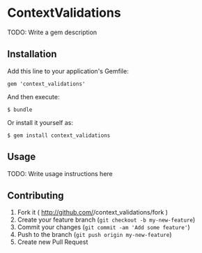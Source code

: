 # ContextValidations

TODO: Write a gem description

## Installation

Add this line to your application's Gemfile:

    gem 'context_validations'

And then execute:

    $ bundle

Or install it yourself as:

    $ gem install context_validations

## Usage

TODO: Write usage instructions here

## Contributing

1. Fork it ( http://github.com/<my-github-username>/context_validations/fork )
2. Create your feature branch (`git checkout -b my-new-feature`)
3. Commit your changes (`git commit -am 'Add some feature'`)
4. Push to the branch (`git push origin my-new-feature`)
5. Create new Pull Request
